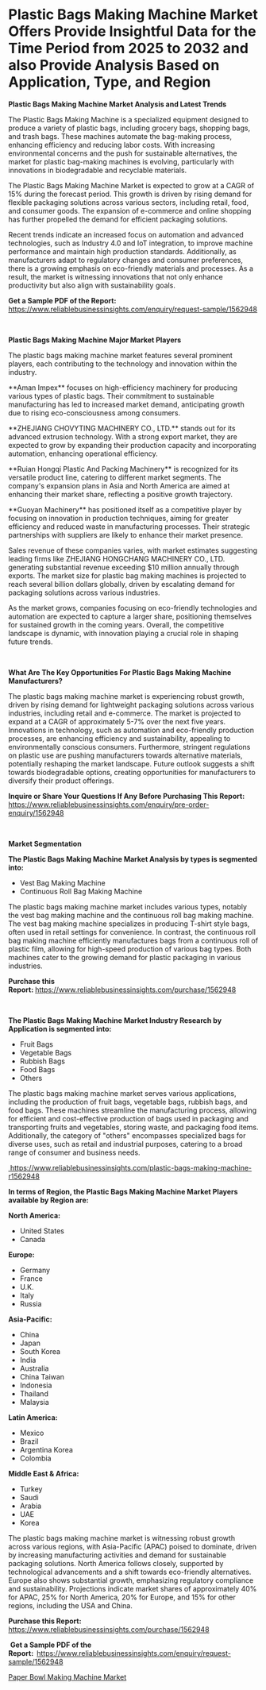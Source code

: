 <p><h1>Plastic Bags Making Machine Market Offers Provide Insightful Data for the Time Period from 2025 to 2032 and also Provide Analysis Based on Application, Type, and Region</h1></p><p><strong>Plastic Bags Making Machine Market Analysis and Latest Trends</strong></p>
<p><p>The Plastic Bags Making Machine is a specialized equipment designed to produce a variety of plastic bags, including grocery bags, shopping bags, and trash bags. These machines automate the bag-making process, enhancing efficiency and reducing labor costs. With increasing environmental concerns and the push for sustainable alternatives, the market for plastic bag-making machines is evolving, particularly with innovations in biodegradable and recyclable materials.</p><p>The Plastic Bags Making Machine Market is expected to grow at a CAGR of 15% during the forecast period. This growth is driven by rising demand for flexible packaging solutions across various sectors, including retail, food, and consumer goods. The expansion of e-commerce and online shopping has further propelled the demand for efficient packaging solutions.</p><p>Recent trends indicate an increased focus on automation and advanced technologies, such as Industry 4.0 and IoT integration, to improve machine performance and maintain high production standards. Additionally, as manufacturers adapt to regulatory changes and consumer preferences, there is a growing emphasis on eco-friendly materials and processes. As a result, the market is witnessing innovations that not only enhance productivity but also align with sustainability goals.</p></p>
<p><strong>Get a Sample PDF of the Report:&nbsp;</strong> <a href="https://www.reliablebusinessinsights.com/enquiry/request-sample/1562948?utm_campaign=2201&utm_medium=2&utm_source=Github&utm_content=ia&utm_term=16022025&utm_id=plastic-bags-making-machine">https://www.reliablebusinessinsights.com/enquiry/request-sample/1562948</a></p>
<p>&nbsp;</p>
<p><strong>Plastic Bags Making Machine Major Market Players</strong></p>
<p><p>The plastic bags making machine market features several prominent players, each contributing to the technology and innovation within the industry. </p><p>**Aman Impex** focuses on high-efficiency machinery for producing various types of plastic bags. Their commitment to sustainable manufacturing has led to increased market demand, anticipating growth due to rising eco-consciousness among consumers.</p><p>**ZHEJIANG CHOVYTING MACHINERY CO., LTD.** stands out for its advanced extrusion technology. With a strong export market, they are expected to grow by expanding their production capacity and incorporating automation, enhancing operational efficiency. </p><p>**Ruian Hongqi Plastic And Packing Machinery** is recognized for its versatile product line, catering to different market segments. The company's expansion plans in Asia and North America are aimed at enhancing their market share, reflecting a positive growth trajectory.</p><p>**Guoyan Machinery** has positioned itself as a competitive player by focusing on innovation in production techniques, aiming for greater efficiency and reduced waste in manufacturing processes. Their strategic partnerships with suppliers are likely to enhance their market presence.</p><p>Sales revenue of these companies varies, with market estimates suggesting leading firms like ZHEJIANG HONGCHANG MACHINERY CO., LTD. generating substantial revenue exceeding $10 million annually through exports. The market size for plastic bag making machines is projected to reach several billion dollars globally, driven by escalating demand for packaging solutions across various industries.</p><p>As the market grows, companies focusing on eco-friendly technologies and automation are expected to capture a larger share, positioning themselves for sustained growth in the coming years. Overall, the competitive landscape is dynamic, with innovation playing a crucial role in shaping future trends.</p></p>
<p>&nbsp;</p>
<p><strong>What Are The Key Opportunities For Plastic Bags Making Machine Manufacturers?</strong></p>
<p><p>The plastic bags making machine market is experiencing robust growth, driven by rising demand for lightweight packaging solutions across various industries, including retail and e-commerce. The market is projected to expand at a CAGR of approximately 5-7% over the next five years. Innovations in technology, such as automation and eco-friendly production processes, are enhancing efficiency and sustainability, appealing to environmentally conscious consumers. Furthermore, stringent regulations on plastic use are pushing manufacturers towards alternative materials, potentially reshaping the market landscape. Future outlook suggests a shift towards biodegradable options, creating opportunities for manufacturers to diversify their product offerings.</p></p>
<p><strong>Inquire or Share Your Questions If Any Before Purchasing This Report:</strong> <a href="https://www.reliablebusinessinsights.com/enquiry/pre-order-enquiry/1562948?utm_campaign=2201&utm_medium=2&utm_source=Github&utm_content=ia&utm_term=16022025&utm_id=plastic-bags-making-machine">https://www.reliablebusinessinsights.com/enquiry/pre-order-enquiry/1562948</a></p>
<p>&nbsp;</p>
<p><strong>Market Segmentation</strong></p>
<p><strong>The Plastic Bags Making Machine Market Analysis by types is segmented into:</strong></p>
<p><ul><li>Vest Bag Making Machine</li><li>Continuous Roll Bag Making Machine</li></ul></p>
<p><p>The plastic bags making machine market includes various types, notably the vest bag making machine and the continuous roll bag making machine. The vest bag making machine specializes in producing T-shirt style bags, often used in retail settings for convenience. In contrast, the continuous roll bag making machine efficiently manufactures bags from a continuous roll of plastic film, allowing for high-speed production of various bag types. Both machines cater to the growing demand for plastic packaging in various industries.</p></p>
<p><strong>Purchase this Report:&nbsp;</strong><a href="https://www.reliablebusinessinsights.com/purchase/1562948?utm_campaign=2201&utm_medium=2&utm_source=Github&utm_content=ia&utm_term=16022025&utm_id=plastic-bags-making-machine">https://www.reliablebusinessinsights.com/purchase/1562948</a></p>
<p>&nbsp;</p>
<p><strong>The Plastic Bags Making Machine Market Industry Research by Application is segmented into:</strong></p>
<p><ul><li>Fruit Bags</li><li>Vegetable Bags</li><li>Rubbish Bags</li><li>Food Bags</li><li>Others</li></ul></p>
<p><p>The plastic bags making machine market serves various applications, including the production of fruit bags, vegetable bags, rubbish bags, and food bags. These machines streamline the manufacturing process, allowing for efficient and cost-effective production of bags used in packaging and transporting fruits and vegetables, storing waste, and packaging food items. Additionally, the category of "others" encompasses specialized bags for diverse uses, such as retail and industrial purposes, catering to a broad range of consumer and business needs.</p></p>
<p><a href="https://www.reliablebusinessinsights.com/plastic-bags-making-machine-r1562948?utm_campaign=2201&utm_medium=2&utm_source=Github&utm_content=ia&utm_term=16022025&utm_id=plastic-bags-making-machine">&nbsp;https://www.reliablebusinessinsights.com/plastic-bags-making-machine-r1562948</a></p>
<p><strong>In terms of Region, the Plastic Bags Making Machine Market Players available by Region are:</strong></p>
<p>
    <p> <strong> North America: </strong>
        <ul>
            <li>United States</li>
            <li>Canada</li>
        </ul>
        </p> 
    <p> <strong> Europe: </strong>
        <ul>
            <li>Germany</li>
            <li>France</li>
            <li>U.K.</li>
            <li>Italy</li>
            <li>Russia</li>
        </ul>
        </p> 
    <p> <strong> Asia-Pacific: </strong>
        <ul>
            <li>China</li>
            <li>Japan</li>
            <li>South Korea</li>
            <li>India</li>
            <li>Australia</li>
            <li>China Taiwan</li>
            <li>Indonesia</li>
            <li>Thailand</li>
            <li>Malaysia</li>
        </ul>
        </p> 
    <p> <strong> Latin America: </strong>
        <ul>
            <li>Mexico</li>
            <li>Brazil</li>
            <li>Argentina Korea</li>
            <li>Colombia</li>
        </ul>
        </p> 
    <p> <strong> Middle East & Africa: </strong>
        <ul>
            <li>Turkey</li>
            <li>Saudi</li>
            <li>Arabia</li>
            <li>UAE</li>
            <li>Korea</li>
        </ul>
    </p>
    </p>
<p><p>The plastic bags making machine market is witnessing robust growth across various regions, with Asia-Pacific (APAC) poised to dominate, driven by increasing manufacturing activities and demand for sustainable packaging solutions. North America follows closely, supported by technological advancements and a shift towards eco-friendly alternatives. Europe also shows substantial growth, emphasizing regulatory compliance and sustainability. Projections indicate market shares of approximately 40% for APAC, 25% for North America, 20% for Europe, and 15% for other regions, including the USA and China.</p></p>
<p><strong>Purchase this Report: </strong><a href="https://www.reliablebusinessinsights.com/purchase/1562948?utm_campaign=2201&utm_medium=2&utm_source=Github&utm_content=ia&utm_term=16022025&utm_id=plastic-bags-making-machine">https://www.reliablebusinessinsights.com/purchase/1562948</a></p>
<p>&nbsp;<strong>Get a Sample PDF of the Report:&nbsp;&nbsp;</strong><a href="https://www.reliablebusinessinsights.com/enquiry/request-sample/1562948?utm_campaign=2201&utm_medium=2&utm_source=Github&utm_content=ia&utm_term=16022025&utm_id=plastic-bags-making-machine">https://www.reliablebusinessinsights.com/enquiry/request-sample/1562948</a></p>
<p><strong></strong></p>
<p><p><a href="https://github.com/gerdabatiskzv9/Market-Research-Report-List-1/blob/main/paper-bowl-making-machine-market.md?utm_campaign=2201&utm_medium=2&utm_source=Github&utm_content=ia&utm_term=16022025&utm_id=plastic-bags-making-machine">Paper Bowl Making Machine Market</a></p></p>